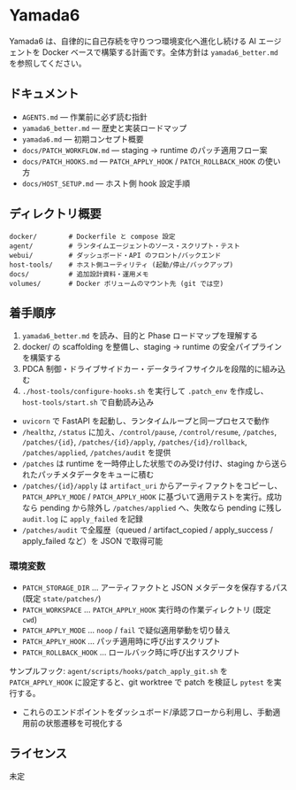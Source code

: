# Yamada6

Yamada6 は、自律的に自己存続を守りつつ環境変化へ進化し続ける AI エージェントを Docker ベースで構築する計画です。全体方針は `yamada6_better.md` を参照してください。

## ドキュメント
- `AGENTS.md` — 作業前に必ず読む指針
- `yamada6_better.md` — 歴史と実装ロードマップ
- `yamada6.md` — 初期コンセプト概要
- `docs/PATCH_WORKFLOW.md` — staging → runtime のパッチ適用フロー案
- `docs/PATCH_HOOKS.md` — `PATCH_APPLY_HOOK` / `PATCH_ROLLBACK_HOOK` の使い方
- `docs/HOST_SETUP.md` — ホスト側 hook 設定手順

## ディレクトリ概要
```
docker/        # Dockerfile と compose 設定
agent/         # ランタイムエージェントのソース・スクリプト・テスト
webui/         # ダッシュボード・API のフロント/バックエンド
host-tools/    # ホスト側ユーティリティ (起動/停止/バックアップ)
docs/          # 追加設計資料・運用メモ
volumes/       # Docker ボリュームのマウント先 (git では空)
```

## 着手順序
1. `yamada6_better.md` を読み、目的と Phase ロードマップを理解する
2. docker/ の scaffolding を整備し、staging → runtime の安全パイプラインを構築する
3. PDCA 制御・ドライブサイドカー・データライフサイクルを段階的に組み込む
4. `./host-tools/configure-hooks.sh` を実行して `.patch_env` を作成し、`host-tools/start.sh` で自動読み込み

- `uvicorn` で FastAPI を起動し、ランタイムループと同一プロセスで動作
- `/healthz`, `/status` に加え、`/control/pause`, `/control/resume`, `/patches`, `/patches/{id}`, `/patches/{id}/apply`, `/patches/{id}/rollback`, `/patches/applied`, `/patches/audit` を提供
- `/patches` は runtime を一時停止した状態でのみ受け付け、staging から送られたパッチメタデータをキューに積む
- `/patches/{id}/apply` は `artifact_uri` からアーティファクトをコピーし、`PATCH_APPLY_MODE` / `PATCH_APPLY_HOOK` に基づいて適用テストを実行。成功なら pending から除外し `/patches/applied` へ、失敗なら pending に残し `audit.log` に `apply_failed` を記録
- `/patches/audit` で全履歴（queued / artifact_copied / apply_success / apply_failed など）を JSON で取得可能

### 環境変数
- `PATCH_STORAGE_DIR` … アーティファクトと JSON メタデータを保存するパス (既定 `state/patches/`)
- `PATCH_WORKSPACE` … `PATCH_APPLY_HOOK` 実行時の作業ディレクトリ (既定 `cwd`)
- `PATCH_APPLY_MODE` … `noop` / `fail` で疑似適用挙動を切り替え
- `PATCH_APPLY_HOOK` … パッチ適用時に呼び出すスクリプト
- `PATCH_ROLLBACK_HOOK` … ロールバック時に呼び出すスクリプト

サンプルフック: `agent/scripts/hooks/patch_apply_git.sh` を `PATCH_APPLY_HOOK` に設定すると、git worktree で patch を検証し `pytest` を実行する。
- これらのエンドポイントをダッシュボード/承認フローから利用し、手動適用前の状態遷移を可視化する

## ライセンス
未定
